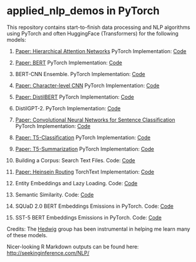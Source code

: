 # applied_nlp_demos in PyTorch

This repository contains start-to-finish data processing and NLP algorithms using PyTorch and often HuggingFace (Transformers) for the following models:

1. [Paper: Hierarchical Attention Networks](https://www.cs.cmu.edu/~hovy/papers/16HLT-hierarchical-attention-networks.pdf)  PyTorch Implementation: [Code](https://github.com/afogarty85/applied_nlp_demos/blob/master/HAN.py)

2. [Paper: BERT](https://arxiv.org/pdf/1810.04805.pdf?source=post_elevate_sequence_page)  PyTorch Implementation: [Code](https://github.com/afogarty85/applied_nlp_demos/blob/master/bert.py)

3. BERT-CNN Ensemble. PyTorch Implementation: [Code](https://github.com/afogarty85/applied_nlp_demos/blob/master/bert_cnn.py)

4. [Paper: Character-level CNN](https://papers.nips.cc/paper/5782-character-level-convolutional-networks-for-text-classification.pdf)  PyTorch Implementation: [Code](https://github.com/afogarty85/applied_nlp_demos/blob/master/char_cnn.py)

5. [Paper: DistilBERT](https://arxiv.org/pdf/1910.01108.pdf)  PyTorch Implementation: [Code](https://github.com/afogarty85/applied_nlp_demos/blob/master/distilbert.py)

6. DistilGPT-2.  PyTorch Implementation: [Code](https://github.com/afogarty85/applied_nlp_demos/blob/master/distilgpt2_generation.py)

7. [Paper: Convolutional Neural Networks for Sentence Classification](https://arxiv.org/pdf/1408.5882.pdf?source=post_page)  PyTorch Implementation: [Code](https://github.com/afogarty85/applied_nlp_demos/blob/master/kim_cnn.py)

8. [Paper: T5-Classification](https://arxiv.org/pdf/1910.10683.pdf)  PyTorch Implementation: [Code](https://github.com/afogarty85/applied_nlp_demos/blob/master/t5_classification.py)

9. [Paper: T5-Summarization](https://arxiv.org/pdf/1910.10683.pdf)  PyTorch Implementation: [Code](https://github.com/afogarty85/applied_nlp_demos/blob/master/t5_conditional_generation.py)

10. Building a Corpus: Search Text Files. Code: [Code](https://github.com/afogarty85/applied_nlp_demos/blob/master/search_text_files.py)

11. [Paper: Heinsein Routing](https://arxiv.org/abs/1911.00792)  TorchText Implementation: [Code](https://github.com/afogarty85/applied_nlp_demos/blob/master/BERT_capsule.py)

12. Entity Embeddings and Lazy Loading. Code: [Code](https://github.com/afogarty85/applied_nlp_demos/blob/master/torch_dataset.py)

13. Semantic Similarity. Code: [Code](https://github.com/afogarty85/applied_nlp_demos/blob/master/semantic_sim.py)

14. SQUaD 2.0 BERT Embeddings Emissions in PyTorch. Code: [Code](https://github.com/afogarty85/applied_nlp_demos/blob/master/squad_embeds.py)

15. SST-5 BERT Embeddings Emissions in PyTorch. Code: [Code](https://github.com/afogarty85/applied_nlp_demos/blob/master/sst_embeds.py)

Credits: The [Hedwig](https://github.com/castorini/hedwig) group has been instrumental in helping me learn many of these models.

Nicer-looking R Markdown outputs can be found here: http://seekinginference.com/NLP/

